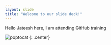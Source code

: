 ```yaml
---
layout: slide
title: "Welcome to our slide deck!"
---
```


Hello Jateesh here,
I am attending GitHub training

![poptocat](https://octodex.github.com/images/poptocat.png)
{: .center}
